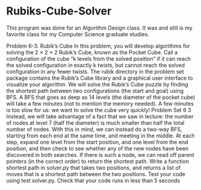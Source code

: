# Rubiks-Cube-Solver

This program was done for an Algorithm Design class. It was and still is my favorite class for my Computer Science 
graduate studies.

Problem 6-3. Rubik’s Cube
In this problem, you will develop algorithms for solving the 2 × 2 × 2 Rubik’s Cube, known as the
Pocket Cube. Call a configuration of the cube “k levels from the solved position” if it can reach
the solved configuration in exactly k twists, but cannot reach the solved configuration in any fewer
twists.
The rubik directory in the problem set package contains the Rubik’s Cube library and a graphical
user interface to visualize your algorithm.
We will solve the Rubik’s Cube puzzle by finding the shortest path between two configurations
(the start and goal) using BFS.
A BFS that goes as deep as 14 levels (the diameter of the pocket cube) will take a few minutes (not
to mention the memory needed). A few minutes is too slow for us: we want to solve the cube very
quickly!
Problem Set 6 3
Instead, we will take advantage of a fact that we saw in lecture: the number of nodes at level 7
(half the diameter) is much smaller than half the total number of nodes.
With this in mind, we can instead do a two-way BFS, starting from each end at the same time, and
meeting in the middle. At each step, expand one level from the start position, and one level from
the end position, and then check to see whether any of the new nodes have been discovered in both
searches. If there is such a node, we can read off parent pointers (in the correct order) to return the
shortest path.
Write a function shortest path in solver.py that takes two positions, and returns a list of
moves that is a shortest path between the two positions.
Test your code using test solver.py. Check that your code runs in less than 5 seconds

